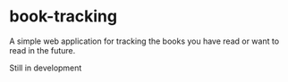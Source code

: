 # book-tracking
 A simple web application for tracking the books you have read or want to read in the future.

Still in development

